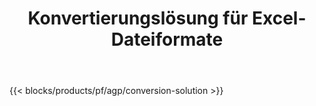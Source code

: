 ﻿---
title: Konvertierungslösung für Excel-Dateiformate 
weight: 7730
url: /de/conversion
description: Konvertieren Sie Excel-Dateien in PDF, DOCX, PPTX, XLS, XLSX, XLSM, XLSB, ODS, CSV, TSV, HTML, JPG, BMP, PNG, SVG, TIFF, XPS, MHTML und Markdown.
---
{{< blocks/products/pf/agp/conversion-solution >}} 